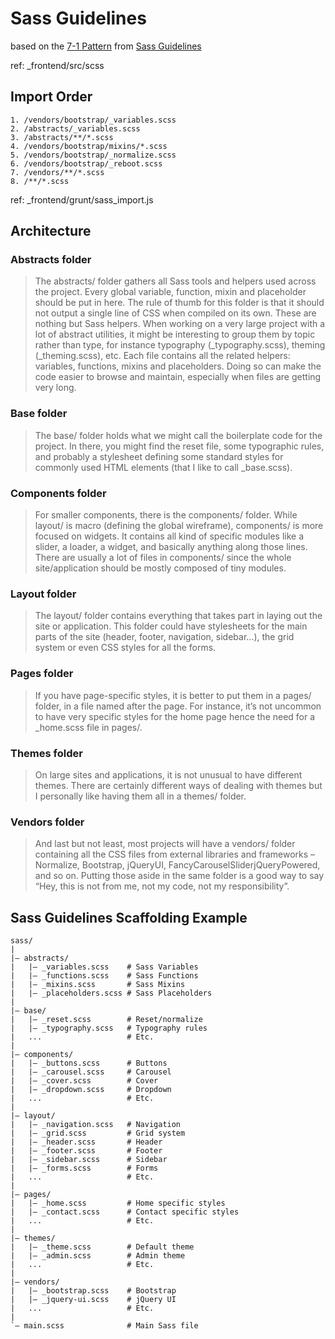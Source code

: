 # Sass Guidelines

based on the [7-1 Pattern](https://sass-guidelin.es/#the-7-1-pattern) 
from [Sass Guidelines](https://sass-guidelin.es/)

ref: _frontend/src/scss

## Import Order
~~~~
1. /vendors/bootstrap/_variables.scss
2. /abstracts/_variables.scss
3. /abstracts/**/*.scss
4. /vendors/bootstrap/mixins/*.scss
5. /vendors/bootstrap/_normalize.scss
6. /vendors/bootstrap/_reboot.scss
7. /vendors/**/*.scss
8. /**/*.scss
~~~~

ref: _frontend/grunt/sass_import.js


## Architecture

### Abstracts folder
> The abstracts/ folder gathers all Sass tools and helpers used across the project. Every global variable, function, mixin and placeholder should be put in here.
> The rule of thumb for this folder is that it should not output a single line of CSS when compiled on its own. These are nothing but Sass helpers.
> When working on a very large project with a lot of abstract utilities, it might be interesting to group them by topic rather than type, for instance typography (_typography.scss), theming (_theming.scss), etc. Each file contains all the related helpers: variables, functions, mixins and placeholders. Doing so can make the code easier to browse and maintain, especially when files are getting very long.

### Base folder
>  The base/ folder holds what we might call the boilerplate code for the project. In there, you might find the reset file, some typographic rules, and probably a stylesheet defining some standard styles for commonly used HTML elements (that I like to call _base.scss).

### Components folder
> For smaller components, there is the components/ folder. While layout/ is macro (defining the global wireframe), components/ is more focused on widgets. It contains all kind of specific modules like a slider, a loader, a widget, and basically anything along those lines. There are usually a lot of files in components/ since the whole site/application should be mostly composed of tiny modules.

### Layout folder
> The layout/ folder contains everything that takes part in laying out the site or application. This folder could have stylesheets for the main parts of the site (header, footer, navigation, sidebar…), the grid system or even CSS styles for all the forms.

### Pages folder
> If you have page-specific styles, it is better to put them in a pages/ folder, in a file named after the page. For instance, it’s not uncommon to have very specific styles for the home page hence the need for a _home.scss file in pages/.

### Themes folder
> On large sites and applications, it is not unusual to have different themes. There are certainly different ways of dealing with themes but I personally like having them all in a themes/ folder.

### Vendors folder
> And last but not least, most projects will have a vendors/ folder containing all the CSS files from external libraries and frameworks – Normalize, Bootstrap, jQueryUI, FancyCarouselSliderjQueryPowered, and so on. Putting those aside in the same folder is a good way to say “Hey, this is not from me, not my code, not my responsibility”.


## Sass Guidelines Scaffolding Example

~~~~
sass/
|
|– abstracts/
|   |– _variables.scss    # Sass Variables
|   |– _functions.scss    # Sass Functions
|   |– _mixins.scss       # Sass Mixins
|   |– _placeholders.scss # Sass Placeholders
|
|– base/
|   |– _reset.scss        # Reset/normalize
|   |– _typography.scss   # Typography rules
|   ...                   # Etc.
|
|– components/
|   |– _buttons.scss      # Buttons
|   |– _carousel.scss     # Carousel
|   |– _cover.scss        # Cover
|   |– _dropdown.scss     # Dropdown
|   ...                   # Etc.
|
|– layout/
|   |– _navigation.scss   # Navigation
|   |– _grid.scss         # Grid system
|   |– _header.scss       # Header
|   |– _footer.scss       # Footer
|   |– _sidebar.scss      # Sidebar
|   |– _forms.scss        # Forms
|   ...                   # Etc.
|
|– pages/
|   |– _home.scss         # Home specific styles
|   |– _contact.scss      # Contact specific styles
|   ...                   # Etc.
|
|– themes/
|   |– _theme.scss        # Default theme
|   |– _admin.scss        # Admin theme
|   ...                   # Etc.
|
|– vendors/
|   |– _bootstrap.scss    # Bootstrap
|   |– _jquery-ui.scss    # jQuery UI
|   ...                   # Etc.
|
`– main.scss              # Main Sass file
~~~~